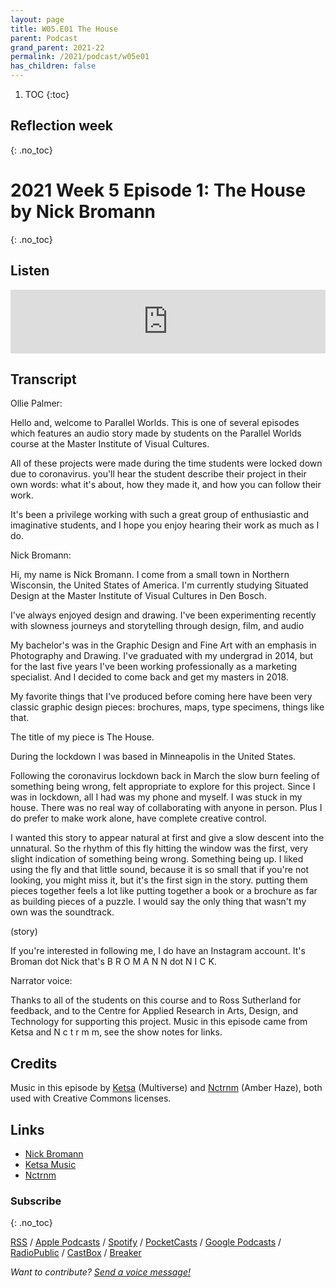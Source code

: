 ```yaml
---
layout: page
title: W05.E01 The House
parent: Podcast
grand_parent: 2021-22
permalink: /2021/podcast/w05e01
has_children: false
---
```




1. TOC
{:toc}

## Reflection week
{: .no_toc}


# 2021 Week 5 Episode 1: The House by Nick Bromann
{: .no_toc}

## Listen

<iframe src="https://anchor.fm/olliepalmer/embed/episodes/2021-W5-E1-Reflection-The-House-by-Nick-Bromann-euav43" height="102px" width="100%" frameborder="0" scrolling="no"></iframe>

## Transcript

Ollie Palmer:

Hello and, welcome to Parallel Worlds. This is one of several episodes which features an audio story made by students on the Parallel Worlds course at the Master Institute of Visual Cultures.

All of these projects were made during the time students were locked down due to coronavirus.   you'll hear the student describe their project in their own words: what it's about, how they made it, and how you can follow their work.

It's been a privilege working with such a great group of enthusiastic and imaginative students, and I hope you enjoy hearing their work as much as I do.

Nick Bromann:

Hi, my name is Nick Bromann. I come from a small town in Northern Wisconsin, the United States of America.  I'm currently studying Situated Design at the Master Institute of Visual Cultures in Den Bosch.

I've always enjoyed design and drawing. I've  been experimenting recently with slowness journeys and storytelling through design, film, and audio

My bachelor's was in the Graphic Design and Fine Art with an emphasis in Photography and Drawing. I've graduated with my undergrad in 2014, but for the last five years I've been working professionally as a marketing specialist. And I decided to come back and get my masters in 2018.

My favorite things that I've produced before coming here have been very classic graphic design pieces: brochures, maps, type specimens, things like that.

The title of my piece is The House.

During the lockdown I was based in Minneapolis in the United States.

Following the coronavirus lockdown back in March the slow burn feeling of something being wrong, felt appropriate to explore for this project.  Since I was in lockdown, all I had was my phone and myself. I was stuck in my house. There was no real way of collaborating with anyone in person. Plus I do prefer to make work alone, have complete creative control.

I wanted this story to appear natural at first and give a slow descent into the unnatural. So the rhythm of this fly hitting the window was the first, very slight indication of something being wrong. Something being up. I liked using the fly and that little sound, because it is so small that if you're not looking, you might miss it, but it's the first sign in the story. putting them pieces together feels a lot like putting together a book or a brochure as far as building pieces of a puzzle.  I would say the only thing that wasn't my own was the soundtrack.

(story)



If you're interested in following me, I do have an Instagram account. It's Broman dot Nick that's B R O M A N N dot N I C K.

Narrator voice:

Thanks to all of the students on this course and to Ross Sutherland for feedback, and to the Centre for Applied Research in Arts, Design, and Technology for supporting this project. Music in this episode came from Ketsa and N c t r m m, see the show notes for links.

## Credits

Music in this episode by [Ketsa](https://ketsamusic.com/) (Multiverse) and [Nctrnm](https://freemusicarchive.org/music/Nctrnm) (Amber Haze), both used with Creative Commons licenses.


## Links

- [Nick Bromann](https://www.instagram.com/bromann.nick/)
- [Ketsa Music](https://ketsamusic.com/)
- [Nctrnm](https://freemusicarchive.org/music/Nctrnm)


### Subscribe
{: .no_toc}

[RSS](https://anchor.fm/s/1884b008/podcast/rss) / [Apple Podcasts](https://podcasts.apple.com/gb/podcast/parallel-worlds/id1504529134) / [Spotify](https://open.spotify.com/show/3L3RhKaoqQZoU9fIcLuZjz) / [PocketCasts](https://pca.st/ha20534r) / [Google Podcasts](https://www.google.com/podcasts?feed=aHR0cHM6Ly9hbmNob3IuZm0vcy8xODg0YjAwOC9wb2RjYXN0L3Jzcw%3D%3D) / [RadioPublic](https://radiopublic.com/parallel-worlds-WzVy1K) / [CastBox](https://castbox.fm/channel/id2710471?utm_source=podcaster&utm_medium=dlink&utm_campaign=c_2710471&utm_content=Parallel%20Worlds-CastBox_FM) / [Breaker](https://www.breaker.audio/parallel-worlds)

_Want to contribute? [Send a voice message!](https://anchor.fm/olliepalmer/message)_
